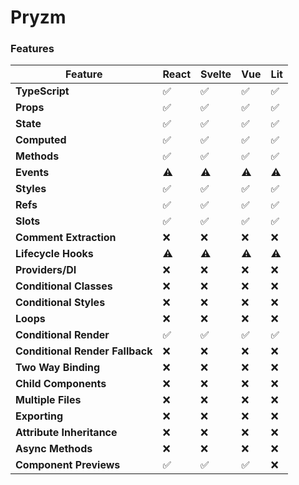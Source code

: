 # Pryzm

### Features

| Feature                         | React | Svelte | Vue | Lit |
| ------------------------------- | ----- | ------ | --- | --- |
| **TypeScript**                  | ✅    | ✅     | ✅  | ✅  |
| **Props**                       | ✅    | ✅     | ✅  | ✅  |
| **State**                       | ✅    | ✅     | ✅  | ✅  |
| **Computed**                    | ✅    | ✅     | ✅  | ✅  |
| **Methods**                     | ✅    | ✅     | ✅  | ✅  |
| **Events**                      | ⚠️    | ⚠️     | ⚠️  | ⚠️  |
| **Styles**                      | ✅    | ✅     | ✅  | ✅  |
| **Refs**                        | ✅    | ✅     | ✅  | ✅  |
| **Slots**                       | ✅    | ✅     | ✅  | ✅  |
| **Comment Extraction**          | ❌    | ❌     | ❌  | ❌  |
| **Lifecycle Hooks**             | ⚠️    | ⚠️     | ⚠️  | ⚠️  |
| **Providers/DI**                | ❌    | ❌     | ❌  | ❌  |
| **Conditional Classes**         | ❌    | ❌     | ❌  | ❌  |
| **Conditional Styles**          | ❌    | ❌     | ❌  | ❌  |
| **Loops**                       | ❌    | ❌     | ❌  | ❌  |
| **Conditional Render**          | ✅    | ✅     | ✅  | ✅  |
| **Conditional Render Fallback** | ❌    | ❌     | ❌  | ❌  |
| **Two Way Binding**             | ❌    | ❌     | ❌  | ❌  |
| **Child Components**            | ❌    | ❌     | ❌  | ❌  |
| **Multiple Files**              | ❌    | ❌     | ❌  | ❌  |
| **Exporting**                   | ❌    | ❌     | ❌  | ❌  |
| **Attribute Inheritance**       | ❌    | ❌     | ❌  | ❌  |
| **Async Methods**               | ❌    | ❌     | ❌  | ❌  |
| **Component Previews**          | ✅    | ✅     | ✅  | ❌  |
